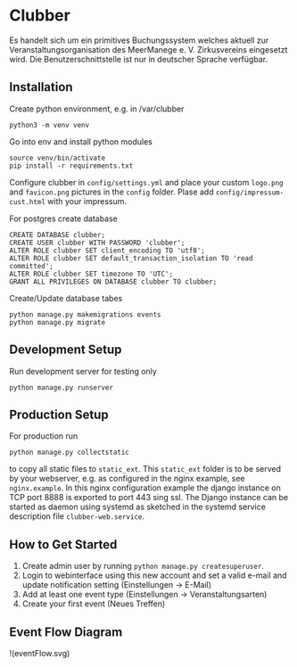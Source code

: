 # Clubber
Es handelt sich um ein primitives Buchungssystem welches aktuell zur Veranstaltungsorganisation des MeerManege e. V. Zirkusvereins eingesetzt wird. Die Benutzerschnittstelle ist nur in deutscher Sprache verfügbar.

## Installation 
Create python environment, e.g. in /var/clubber
```
python3 -m venv venv
```

Go into env and install python modules
```
source venv/bin/activate
pip install -r requirements.txt
```

Configure clubber in `config/settings.yml` and place your custom `logo.png` and `favicon.png` pictures in the `config` folder. Plase add `config/impressum-cust.html` with your impressum.

For postgres create database
```
CREATE DATABASE clubber;
CREATE USER clubber WITH PASSWORD 'clubber';
ALTER ROLE clubber SET client_encoding TO 'utf8';
ALTER ROLE clubber SET default_transaction_isolation TO 'read committed';
ALTER ROLE clubber SET timezone TO 'UTC';
GRANT ALL PRIVILEGES ON DATABASE clubber TO clubber;
```

Create/Update database tabes
```
python manage.py makemigrations events
python manage.py migrate
```

## Development Setup
Run development server for testing only
```
python manage.py runserver
```

## Production Setup
For production run
```
python manage.py collectstatic
```
to copy all static files to `static_ext`. This `static_ext` folder is to be served by your webserver, e.g. as configured in the nginx example, see `nginx.example`.
In this nginx configuration example the django instance on TCP port 8888 is exported to port 443 sing ssl. The Django instance can be started as daemon using systemd as sketched in the systemd service description file `clubber-web.service`.

## How to Get Started
1. Create admin user by running `python manage.py createsuperuser`.
2. Login to webinterface using this new account and set a valid e-mail and update notification setting (Einstellungen -> E-Mail)
3. Add at least one event type (Einstellungen -> Veranstaltungsarten)
4. Create your first event (Neues Treffen)


## Event Flow Diagram
!(eventFlow.svg)
